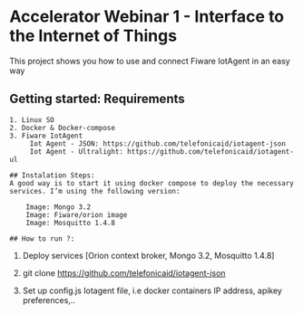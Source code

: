 # Accelerator Webinar 1 - Interface to the Internet of Things
This project shows you how to use and connect Fiware IotAgent in an easy way

## Getting started: Requirements
```
1. Linux SO
2. Docker & Docker-compose
3. Fiware IotAgent
     Iot Agent - JSON: https://github.com/telefonicaid/iotagent-json
     Iot Agent - Ultralight: https://github.com/telefonicaid/iotagent-ul

## Instalation Steps:
A good way is to start it using docker compose to deploy the necessary services. I’m using the following version:

    Image: Mongo 3.2
    Image: Fiware/orion image
    Image: Mosquitto 1.4.8

## How to run ?:
```
1. Deploy services [Orion context broker, Mongo 3.2, Mosquitto 1.4.8]

2. git clone https://github.com/telefonicaid/iotagent-json
3. Set up config.js Iotagent file, i.e docker containers IP address, apikey preferences,..

```


